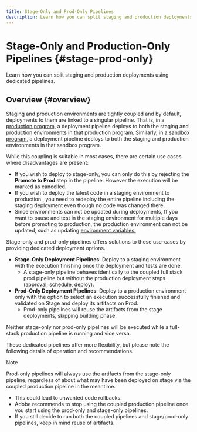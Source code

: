 ```yaml
---
title: Stage-Only and Prod-Only Pipelines
description: Learn how you can split staging and production deployments using dedicated pipelines.
---
```


# Stage-Only and Production-Only Pipelines {#stage-prod-only}

Learn how you can split staging and production deployments using dedicated pipelines.

## Overview {#overview}

Staging and production environments are tightly coupled and by default, deployments to them are linked to a singular pipeline. That is, in a [production program,](/help/implementing/cloud-manager/getting-access-to-aem-in-cloud/introduction-production-programs.md) a deployment pipeline deploys to both the staging and production environments in that production program. Similarly, in a [sandbox program,](/help/implementing/cloud-manager/getting-access-to-aem-in-cloud/introduction-sandbox-programs.md) a deployment pipeline deploys to both the staging and production environments in that sandbox program.

While this coupling is suitable in most cases, there are certain use cases where disadvantages are present:

* If you wish to deploy to stage-only, you can only do this by rejecting the **Promote to Prod** step in the pipeline. However the execution will be marked as cancelled.
* If you wish to deploy the latest code in a staging environment to production , you need to redeploy the entire pipeline including the staging deployment even though no code was changed there. 
* Since environments can not be updated during deployments, ff you want to pause and test in the staging environment for multiple days before promoting to production, the production environment can not be updated, such as updating [environment variables.](/help/implementing/cloud-manager/environment-variables.md)

Stage-only and prod-only pipelines offers solutions to these use-cases by providing dedicated deployment options.

* **Stage-Only Deployment Pipelines**: Deploy to a staging environment with the execution finishing once the deployment and tests are done.
  * A stage-only pipeline behaves identically to the coupled full stack prod pipeline but without the production deployment steps (approval, schedule, deploy).
* **Prod-Only Deployment Pipelines**: Deploy to a production environment only with the option to select an execution successfully finished and validated on Stage and deploy its artifacts on Prod.  
  * Prod-only pipelines will reuse the artifacts from the stage deployments, skipping building phase.

Neither stage-only nor prod-only pipelines will be executed while a full-stack production pipeline is running and vice versa.

These dedicated pipelines offer more flexibility, but please note the following details of operation and recommendations.

>[!NOTE]
>
>Prod-only pipelines will always use the artifacts from the stage-only pipeline, regardless of  about what may have been deployed on stage via the coupled production pipeline in the meantime.
>
>* This could lead to unwanted code rollbacks.
>* Adobe recommends to stop using the coupled production pipeline once you start using the prod-only and stage-only pipelines.
>* If you still decide to run both the coupled pipelines and stage/prod-only pipelines, keep in mind reuse of artifacts.

